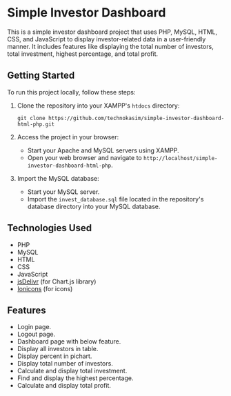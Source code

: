 

# Simple Investor Dashboard

This is a simple investor dashboard project that uses PHP, MySQL, HTML, CSS, and JavaScript to display investor-related data in a user-friendly manner. It includes features like displaying the total number of investors, total investment, highest percentage, and total profit.

## Getting Started

To run this project locally, follow these steps:

1. Clone the repository into your XAMPP's `htdocs` directory:
   ```
   git clone https://github.com/technokasim/simple-investor-dashboard-html-php.git
   ```

2. Access the project in your browser:
   - Start your Apache and MySQL servers using XAMPP.
   - Open your web browser and navigate to `http://localhost/simple-investor-dashboard-html-php`.

3. Import the MySQL database:
   - Start your MySQL server.
   - Import the `invest_database.sql` file located in the repository's database directory into your MySQL database.

   

## Technologies Used

- PHP
- MySQL
- HTML
- CSS
- JavaScript
- [jsDelivr](https://www.jsdelivr.com/) (for Chart.js library)
- [Ionicons](https://ionicons.com/) (for icons)

## Features

- Login page.
- Logout page.
- Dashboard page with below feature.
- Display all investors in table.
- Display percent in pichart.
- Display total number of investors.
- Calculate and display total investment.
- Find and display the highest percentage.
- Calculate and display total profit.
